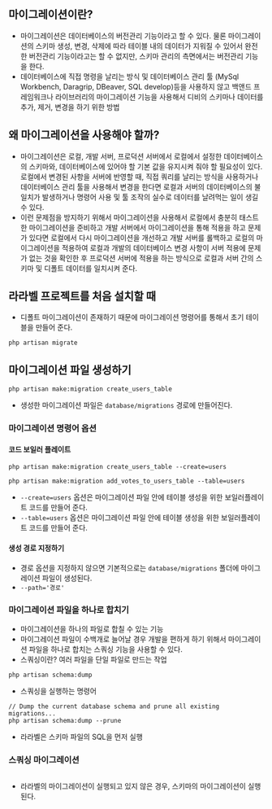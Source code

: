## 마이그레이션이란?
- 마이그레이션은 데이터베이스의 버전관리 기능이라고 할 수 있다. 물론 마이그레이션의 스키마 생성, 변경, 삭제에 따라 테이블 내의 데이터가 지워질 수 있어서 완전한 버전관리 기능이라고는 할 수 없지만, 스키마 관리의 측면에서는 버전관리 기능을 한다.
- 데이터베이스에 직접 명령을 날리는 방식 및 데이터베이스 관리 툴 (MySql Workbench, Daragrip, DBeaver, SQL develop)등을 사용하지 않고 백앤드 프레임워크나 라이브러리의 마이그레이션 기능을 사용해서 디비의 스키마나 데이터를 추가, 제거, 변경을 하기 위한 방법


## 왜 마이그레이션을 사용해야 할까?
- 마이그레이션은 로컬, 개발 서버, 프로덕션 서버에서 로컬에서 설정한 데이터베이스의 스키마와, 데이터베이스에 있어야 할 기본 값을 유지시켜 줘야 할 필요성이 있다. 로컬에서 변경된 사항을 서버에 반영할 때, 직접 쿼리를 날리는 방식을 사용하거나 데이터베이스 관리 툴을 사용해서 변경을 한다면 로컬과 서버의 데이터베이스의 불일치가 발생하거나 명령어 사용 및 툴 조작의 실수로 데이터를 날려먹는 일이 생길 수 있다. 
- 이런 문제점을 방지하기 위해서 마이그레이션을 사용해서 로컬에서 충분히 태스트한 마이그레이션을 준비하고 개발 서버에서 마이그레이션을 통해 적용을 하고 문제가 있다면 로컬에서 다시 마이그레이션을 개선하고 개발 서버를 롤백하고 로컬의 마이그레이션을 적용하여 로컬과 개발의 데이터베이스 변경 사항이 서버 적용에 문제가 없는 것을 확인한 후 프로덕션 서버에 적용을 하는 방식으로 로컬과 서버 간의 스키마 및 디폴트 데이터를 일치시켜 준다.

## 라라벨 프로젝트를 처음 설치할 때
- 디폴트 마이그레이션이 존재하기 때문에 마이그레이션 명령어를 통해서 초기 테이블을 만들어 준다.
```
php artisan migrate
```

## 마이그레이션 파일 생성하기
```
php artisan make:migration create_users_table
```
- 생성한 마이그레이션 파일은 `database/migrations` 경로에 만들어진다.

### 마이그레이션 명령어 옵션
#### 코드 보일러 플레이트
```
php artisan make:migration create_users_table --create=users

php artisan make:migration add_votes_to_users_table --table=users
```
- `--create=users` 옵션은 마이그레이션 파일 안에 테이블 생성을 위한 보일러플레이트 코드를 만들어 준다.
- `--table=users` 옵션은 마이그레이션 파일 안에 테이블 생성을 위한 보일러플레이트 코드를 만들어 준다.

#### 생성 경로 지정하기
- 경로 옵션을 지정하지 않으면 기본적으로는 `database/migrations` 폴더에 마이그레이션 파일이 생성된다.
- `--path='경로'`

### 마이그레이션 파일을 하나로 합치기
- 마이그레이션을 하나의 파일로 합칠 수 있는 기능
- 마이그레이션 파일이 수백개로 늘어날 경우 개발을 편하게 하기 위해서 마이그레이션 파일을 하나로 합치는 스쿼싱 기능을 사용할 수 있다.
- 스쿼싱이란? 여러 파일을 단일 파일로 만드는 작업

```
php artisan schema:dump
```
- 스쿼싱을 실행하는 명령어

```
// Dump the current database schema and prune all existing migrations...
php artisan schema:dump --prune
```
- 라라벨은 스키마 파일의 SQL을 먼저 실행

### 스쿼싱 마이그레이션
```

```
- 라라벨의 마이그레이션이 실행되고 있지 않은 경우, 스키마의 마이그레이션이 실행된다.




